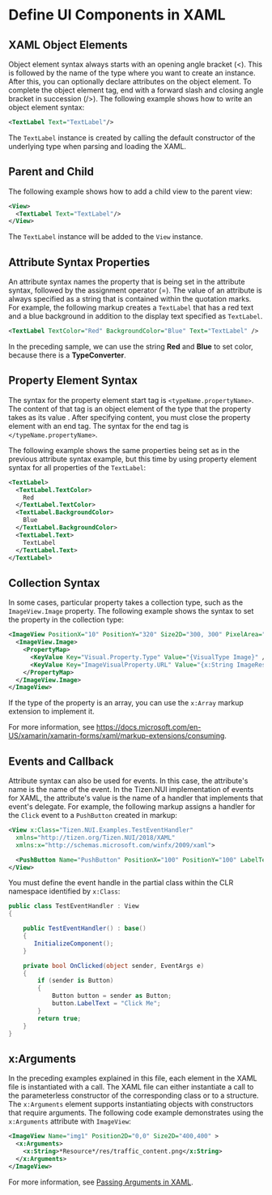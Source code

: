 # Define UI Components in XAML

## XAML Object Elements

Object element syntax always starts with an opening angle bracket (<). This is followed by the name of the type where you want to create an instance. After this, you can optionally declare attributes on the object element. To complete the object element tag, end with a forward slash and closing angle bracket in succession (/>). The following example shows how to write an object element syntax:

```xml
<TextLabel Text="TextLabel"/>
```

The `TextLabel` instance is created by calling the default constructor of the underlying type when parsing and loading the XAML.

## Parent and Child

The following example shows how to add a child view to the parent view:

```xml
<View>
  <TextLabel Text="TextLabel"/>
</View>
```

The `TextLabel` instance will be added to the `View` instance.

## Attribute Syntax Properties

An attribute syntax names the property that is being set in the attribute syntax, followed by the assignment operator (=). The value of an attribute is always specified as a string that is contained within the quotation marks. For example, the following markup creates a `TextLabel` that has a red text and a blue background in addition to the display text specified as `TextLabel`.

```xml
<TextLabel TextColor="Red" BackgroundColor="Blue" Text="TextLabel" />
```

In the preceding sample, we can use the string **Red** and **Blue** to set color, because there is a **TypeConverter**.

## Property Element Syntax

The syntax for the property element start tag is `<typeName.propertyName>`. The content of that tag is an object element of the type that the property takes as its value . After specifying content, you must close the property element with an end tag. The syntax for the end tag is `</typeName.propertyName>`.

The following example shows the same properties being set as in the previous attribute syntax example, but this time by using property element syntax for all properties of the `TextLabel`:

```xml
<TextLabel>
  <TextLabel.TextColor>
    Red
  </TextLabel.TextColor>
  <TextLabel.BackgroundColor>
    Blue
  </TextLabel.BackgroundColor>
  <TextLabel.Text>
    TextLabel
  </TextLabel.Text>
</TextLabel>
```

## Collection Syntax

In some cases, particular property takes a collection type, such as the `ImageView.Image` property. The following example shows the syntax to set the property in the collection type:

```xml
<ImageView PositionX="10" PositionY="320" Size2D="300, 300" PixelArea="0.1,0.0,0.4,0.6" >
  <ImageView.Image>
    <PropertyMap>
      <KeyValue Key="Visual.Property.Type" Value="{VisualType Image}" />
      <KeyValue Key="ImageVisualProperty.URL" Value="{x:String ImageResourcepatch}" />
    </PropertyMap>
  </ImageView.Image>
</ImageView>
```

If the type of the property is an array, you can use the `x:Array` markup extension to implement it.

For more information, see https://docs.microsoft.com/en-US/xamarin/xamarin-forms/xaml/markup-extensions/consuming.

## Events and Callback

Attribute syntax can also be used for events. In this case, the attribute's name is the name of the event. In the Tizen.NUI implementation of events for XAML, the attribute's value is the name of a handler that implements that event's delegate.
For example, the following markup assigns a handler for the `Click` event to a `PushButton` created in markup:

```xml
<View x:Class="Tizen.NUI.Examples.TestEventHandler"
  xmlns="http://tizen.org/Tizen.NUI/2018/XAML"
  xmlns:x="http://schemas.microsoft.com/winfx/2009/xaml">

  <PushButton Name="PushButton" PositionX="100" PositionY="100" LabelText="PushButton" Size2D="260, 84" Clicked="OnClicked" />
</View>
```

You must define the event handle in the partial class within the CLR namespace identified by `x:Class`:

```csharp
public class TestEventHandler : View
{

    public TestEventHandler() : base()
    {
       InitializeComponent();
    }

    private bool OnClicked(object sender, EventArgs e)
    {
        if (sender is Button)
        {
            Button button = sender as Button;
            button.LabelText = "Click Me";
        }
        return true;
    }
}
```

## x:Arguments

In the preceding examples explained in this file, each element in the XAML file is instantiated with a call.
The XAML file can either instantiate a call to the parameterless constructor of the corresponding class or to a structure.
The `x:Arguments` element supports instantiating objects with constructors that require arguments.
The following code example demonstrates using the `x:Arguments` attribute with `ImageView`:

```xml
<ImageView Name="img1" Position2D="0,0" Size2D="400,400" >
  <x:Arguments>
    <x:String>*Resource*/res/traffic_content.png</x:String>
  </x:Arguments>
</ImageView>
```

For more information, see [Passing Arguments in XAML](https://docs.microsoft.com/en-US/xamarin/xamarin-forms/xaml/passing-arguments).

